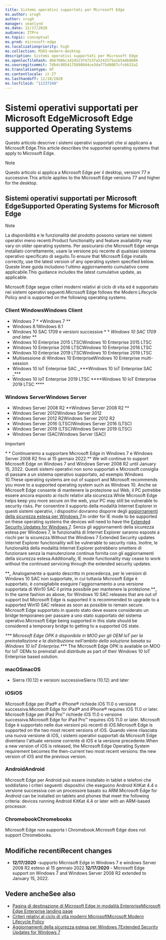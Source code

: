 ```yaml
---
title: Sistemi operativi supportati per Microsoft Edge
ms.author: srugh
author: srugh
manager: seanlynd
ms.date: 12/17/2020
audience: ITPro
ms.topic: conceptual
ms.prod: microsoft-edge
ms.localizationpriority: high
ms.collection: M365-modern-desktop
description: Sistemi operativi supportati per Microsoft Edge
ms.openlocfilehash: 866708bc1d24523f47237a5242575a16544b8009
ms.sourcegitcommit: 7db4c9854175898844ce3daf75d8007cfc6632a2
ms.translationtype: HT
ms.contentlocale: it-IT
ms.lasthandoff: 12/18/2020
ms.locfileid: "11237248"
---
```

# <span data-ttu-id="b570f-103">Sistemi operativi supportati per Microsoft Edge</span><span class="sxs-lookup"><span data-stu-id="b570f-103">Microsoft Edge supported Operating Systems</span></span>

<span data-ttu-id="b570f-104">Questo articolo descrive i sistemi operativi supportati che si applicano a Microsoft Edge.</span><span class="sxs-lookup"><span data-stu-id="b570f-104">This article describes the supported operating systems that apply to Microsoft Edge.</span></span>

> [!NOTE]
> <span data-ttu-id="b570f-105">Questo articolo si applica a Microsoft Edge per il desktop, versioni 77 e successive.</span><span class="sxs-lookup"><span data-stu-id="b570f-105">This article applies to the Microsoft Edge versions 77 and higher for the desktop.</span></span>

## <span data-ttu-id="b570f-106">Sistemi operativi supportati per Microsoft Edge</span><span class="sxs-lookup"><span data-stu-id="b570f-106">Supported Operating Systems for Microsoft Edge</span></span>

> [!NOTE]
> <span data-ttu-id="b570f-107">La disponibilità e le funzionalità del prodotto possono variare nei sistemi operativi meno recenti.</span><span class="sxs-lookup"><span data-stu-id="b570f-107">Product functionality and feature availability may vary on older operating systems.</span></span> <span data-ttu-id="b570f-108">Per assicurarsi che Microsoft Edge venga installato correttamente, usare la versione più recente di qualsiasi sistema operativo specificato di seguito.</span><span class="sxs-lookup"><span data-stu-id="b570f-108">To ensure that Microsoft Edge installs correctly, use the latest version of any operating system specified below.</span></span> <span data-ttu-id="b570f-109">Queste linee guida includono l'ultimo aggiornamento cumulativo come applicabile.</span><span class="sxs-lookup"><span data-stu-id="b570f-109">This guidance includes the latest cumulative update, as applicable.</span></span>

<span data-ttu-id="b570f-110">Microsoft Edge segue criteri moderni relativi al ciclo di vita ed è supportato nei sistemi operativi seguenti.</span><span class="sxs-lookup"><span data-stu-id="b570f-110">Microsoft Edge follows the Modern Lifecycle Policy and is supported on the following operating systems.</span></span>

### <span data-ttu-id="b570f-111">Client Windows</span><span class="sxs-lookup"><span data-stu-id="b570f-111">Windows Client</span></span>

- <span data-ttu-id="b570f-112">Windows 7 \* \*</span><span class="sxs-lookup"><span data-stu-id="b570f-112">Windows 7 \*\*</span></span>
- <span data-ttu-id="b570f-113">Windows 8.1</span><span class="sxs-lookup"><span data-stu-id="b570f-113">Windows 8.1</span></span>
- <span data-ttu-id="b570f-114">Windows 10 SAC 1709 e versioni successive \* \* _</span><span class="sxs-lookup"><span data-stu-id="b570f-114">Windows 10 SAC 1709 and later \*\*_</span></span>
- <span data-ttu-id="b570f-115">Windows 10 Enterprise 2015 LTSC</span><span class="sxs-lookup"><span data-stu-id="b570f-115">Windows 10 Enterprise 2015 LTSC</span></span>
- <span data-ttu-id="b570f-116">Windows 10 Enterprise 2016 LTSC</span><span class="sxs-lookup"><span data-stu-id="b570f-116">Windows 10 Enterprise 2016 LTSC</span></span>
- <span data-ttu-id="b570f-117">Windows 10 Enterprise 2019 LTSC</span><span class="sxs-lookup"><span data-stu-id="b570f-117">Windows 10 Enterprise 2019 LTSC</span></span>
- <span data-ttu-id="b570f-118">Multisessione di Windows 10 Enterprise</span><span class="sxs-lookup"><span data-stu-id="b570f-118">Windows 10 Enterprise multi-session</span></span>
- <span data-ttu-id="b570f-119">Windows 10 IoT Enterprise SAC _\*\*\*</span><span class="sxs-lookup"><span data-stu-id="b570f-119">Windows 10 IoT Enterprise SAC _\*\*\*</span></span>
- <span data-ttu-id="b570f-120">Windows 10 IoT Enterprise 2019 LTSC \*\*\*\*</span><span class="sxs-lookup"><span data-stu-id="b570f-120">Windows 10 IoT Enterprise 2019 LTSC \*\*\*\*</span></span>

### <span data-ttu-id="b570f-121">Windows Server</span><span class="sxs-lookup"><span data-stu-id="b570f-121">Windows Server</span></span>

- <span data-ttu-id="b570f-122">Windows Server 2008 R2 \*\*</span><span class="sxs-lookup"><span data-stu-id="b570f-122">Windows Server 2008 R2 \*\*</span></span>
- <span data-ttu-id="b570f-123">Windows Server 2012</span><span class="sxs-lookup"><span data-stu-id="b570f-123">Windows Server 2012</span></span>
- <span data-ttu-id="b570f-124">Windows Server 2012 R2</span><span class="sxs-lookup"><span data-stu-id="b570f-124">Windows Server 2012 R2</span></span>
- <span data-ttu-id="b570f-125">Windows Server 2016 (LTSC)</span><span class="sxs-lookup"><span data-stu-id="b570f-125">Windows Server 2016 (LTSC)</span></span>
- <span data-ttu-id="b570f-126">Windows Server 2019 (LTSC)</span><span class="sxs-lookup"><span data-stu-id="b570f-126">Windows Server 2019 (LTSC)</span></span>
- <span data-ttu-id="b570f-127">Windows Server (SAC)</span><span class="sxs-lookup"><span data-stu-id="b570f-127">Windows Server (SAC)</span></span>

> [!IMPORTANT]
> <span data-ttu-id="b570f-128">\* \* Continueremo a supportare Microsoft Edge in Windows 7 e Windows Server 2008 R2 fino al 15 gennaio 2022.</span><span class="sxs-lookup"><span data-stu-id="b570f-128">\*\* We will continue to support Microsoft Edge on Windows 7 and Windows Server 2008 R2 until January 15, 2022.</span></span> <span data-ttu-id="b570f-129">Questi sistemi operativi non sono supportati e Microsoft consiglia di passare a un sistema operativo supportato, ad esempio Windows 10.</span><span class="sxs-lookup"><span data-stu-id="b570f-129">These operating systems are out of support and Microsoft recommends you move to a supported operating system such as Windows 10.</span></span> <span data-ttu-id="b570f-130">Anche se Microsoft Edge consente di mantenere la protezione sul Web, il PC potrebbe essere ancora esposto ai rischi relativi alla sicurezza.</span><span class="sxs-lookup"><span data-stu-id="b570f-130">While Microsoft Edge helps keep you more secure on the web, your PC may still be vulnerable to security risks.</span></span> <span data-ttu-id="b570f-131">Per consentire il supporto della modalità Internet Explorer in questi sistemi operativi, i dispositivi dovranno disporre degli [aggiornamenti della sicurezza estesa per Windows 7](https://support.microsoft.com/help/4527878/faq-about-extended-security-updates-for-windows-7).</span><span class="sxs-lookup"><span data-stu-id="b570f-131">In order for IE mode to be supported on these operating systems the devices will need to have the [Extended Security Updates for Windows 7](https://support.microsoft.com/help/4527878/faq-about-extended-security-updates-for-windows-7).</span></span> <span data-ttu-id="b570f-132">Senza gli aggiornamenti della sicurezza estesa per Windows 7, le funzionalità di Internet Explorer saranno esposte a rischi per la sicurezza.</span><span class="sxs-lookup"><span data-stu-id="b570f-132">Without the Windows 7 Extended Security updates Internet Explorer functionality will be vulnerable to security risks.</span></span> <span data-ttu-id="b570f-133">Inoltre, le funzionalità della modalità Internet Explorer potrebbero smettere di funzionare senza la manutenzione continua fornita con gli aggiornamenti della sicurezza estesa.</span><span class="sxs-lookup"><span data-stu-id="b570f-133">Additionally, IE mode functionality may cease to work without the continued servicing through the extended security updates.</span></span>  
>
> <span data-ttu-id="b570f-134">\*\*_ Analogamente a quanto descritto in precedenza, per le versioni di Windows 10 SAC non supportate, in cui tuttavia Microsoft Edge è supportato, è consigliabile eseguire l'aggiornamento a una versione supportata di Win10 SAC il prima possibile per mantenere la protezione.</span><span class="sxs-lookup"><span data-stu-id="b570f-134">\*\*_ In the same fashion as above, for Windows 10 SAC releases that are out of support but Microsoft Edge is supported it is recommended to upgrade to a supported Win10 SAC release as soon as possible to remain secure.</span></span> <span data-ttu-id="b570f-135">Microsoft Edge supportato in questo stato deve essere considerato un bridge temporaneo per passare a uno stato supportato del sistema operativo.</span><span class="sxs-lookup"><span data-stu-id="b570f-135">Microsoft Edge being supported in this state should be considered a temporary bridge to getting to a supported OS state.</span></span>
>
> <span data-ttu-id="b570f-136">_\*\*\* Microsoft Edge OPK è disponibile in MOO per gli OEM IoT per la preinstallazione e la distribuzione nell'ambito della soluzione basata su Windows 10 IoT Enterprise.</span><span class="sxs-lookup"><span data-stu-id="b570f-136">_\*\*\* The Microsoft Edge OPK is available on MOO for IoT OEMs to preinstall and distribute as part of their Windows 10 IoT Enterprise based solution.</span></span>

### <span data-ttu-id="b570f-137">macOS</span><span class="sxs-lookup"><span data-stu-id="b570f-137">macOS</span></span>

- <span data-ttu-id="b570f-138">Sierra (10.12) e versioni successive</span><span class="sxs-lookup"><span data-stu-id="b570f-138">Sierra (10.12) and later</span></span>

### <span data-ttu-id="b570f-139">iOS</span><span class="sxs-lookup"><span data-stu-id="b570f-139">iOS</span></span>

<span data-ttu-id="b570f-140">Microsoft Edge per iPad&reg; e iPhone&reg; richiede iOS 11.0 o versione successiva.</span><span class="sxs-lookup"><span data-stu-id="b570f-140">Microsoft Edge for iPad&reg; and iPhone&reg; requires iOS 11.0 or later.</span></span> <span data-ttu-id="b570f-141">Microsoft Edge per iPad Pro&trade; richiede iOS 11.0 o versione successiva.</span><span class="sxs-lookup"><span data-stu-id="b570f-141">Microsoft Edge for iPad Pro&trade; requires iOS 11.0 or later.</span></span> <span data-ttu-id="b570f-142">Microsoft Edge è supportato nelle due versioni più recenti di iOS.</span><span class="sxs-lookup"><span data-stu-id="b570f-142">Microsoft Edge is supported on the two most recent versions of iOS.</span></span> <span data-ttu-id="b570f-143">Quando viene rilasciata una nuova versione di iOS, i sistemi operativi supportati da Microsoft Edge diventano l'attuale versione corrente di iOS e la versione precedente.</span><span class="sxs-lookup"><span data-stu-id="b570f-143">When a new version of iOS is released, the Microsoft Edge Operating System requirement becomes the then-current two most recent versions: the new version of iOS and the previous version.</span></span>

### <span data-ttu-id="b570f-144">Android</span><span class="sxs-lookup"><span data-stu-id="b570f-144">Android</span></span>

<span data-ttu-id="b570f-145">Microsoft Edge per Android può essere installato in tablet e telefoni che soddisfano i criteri seguenti: dispositivi che eseguono Android KitKat 4.4 o versione successiva con un processore basato su ARM.</span><span class="sxs-lookup"><span data-stu-id="b570f-145">Microsoft Edge for Android can be installed on tablets and phones that meet the following criteria: devices running Android KitKat 4.4 or later with an ARM-based processor.</span></span>

### <span data-ttu-id="b570f-146">Chromebook</span><span class="sxs-lookup"><span data-stu-id="b570f-146">Chromebooks</span></span>

<span data-ttu-id="b570f-147">Microsoft Edge non supporta i Chromebook.</span><span class="sxs-lookup"><span data-stu-id="b570f-147">Microsoft Edge does not support Chromebooks.</span></span>

## <span data-ttu-id="b570f-148">Modifiche recenti</span><span class="sxs-lookup"><span data-stu-id="b570f-148">Recent changes</span></span>

- <span data-ttu-id="b570f-149">**12/17/2020** -supporto Microsoft Edge in Windows 7 e windows Server 2008 R2 esteso al 15 gennaio 2022.</span><span class="sxs-lookup"><span data-stu-id="b570f-149">**12/17/2020** - Microsoft Edge support on Windows 7 and Windows Server 2008 R2 extended to January 15, 2022.</span></span>

## <span data-ttu-id="b570f-150">Vedere anche</span><span class="sxs-lookup"><span data-stu-id="b570f-150">See also</span></span>

- [<span data-ttu-id="b570f-151">Pagina di destinazione di Microsoft Edge in modalità Enterprise</span><span class="sxs-lookup"><span data-stu-id="b570f-151">Microsoft Edge Enterprise landing page</span></span>](https://aka.ms/EdgeEnterprise)
- [<span data-ttu-id="b570f-152">Criteri relativi al ciclo di vita moderni Microsoft</span><span class="sxs-lookup"><span data-stu-id="b570f-152">Microsoft Modern Lifecycle Policy</span></span>](https://support.microsoft.com/help/30881/modern-lifecycle-policy)
- [<span data-ttu-id="b570f-153">Aggiornamenti della sicurezza estesa per Windows 7</span><span class="sxs-lookup"><span data-stu-id="b570f-153">Extended Security Updates for Windows 7</span></span>](https://support.microsoft.com/help/4527878/faq-about-extended-security-updates-for-windows-7)
